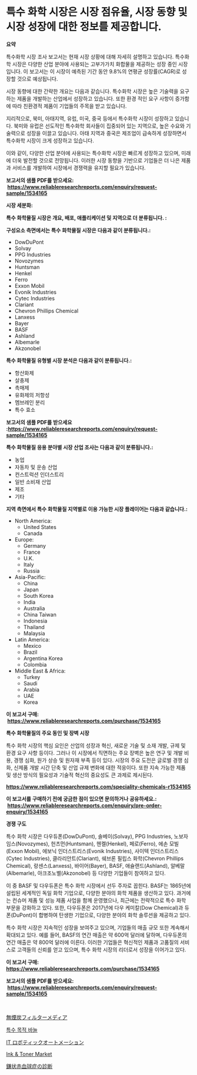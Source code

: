 <p><h1>특수 화학 시장은 시장 점유율, 시장 동향 및 시장 성장에 대한 정보를 제공합니다.</h1></p><p><strong>요약</strong></p>
<p><p>특수화학 시장 조사 보고서는 현재 시장 상황에 대해 자세히 설명하고 있습니다. 특수화학 시장은 다양한 산업 분야에 사용되는 고부가가치 화합물을 제공하는 성장 중인 시장입니다. 이 보고서는 이 시장이 예측된 기간 동안 9.8%의 연평균 성장률(CAGR)로 성장할 것으로 예상됩니다.</p><p>시장 동향에 대한 간략한 개요는 다음과 같습니다. 특수화학 시장은 높은 기술력을 요구하는 제품을 개발하는 산업에서 성장하고 있습니다. 또한 환경 적인 요구 사항이 증가함에 따라 친환경적 제품이 기업들의 주목을 받고 있습니다.</p><p>지리적으로, 북미, 아태지역, 유럽, 미국, 중국 등에서 특수화학 시장이 성장하고 있습니다. 북미와 유럽은 선도적인 특수화학 회사들이 집중되어 있는 지역으로, 높은 수요와 기술력으로 성장을 이끌고 있습니다. 아태 지역과 중국은 제조업이 급속하게 성장하면서 특수화학 시장이 크게 성장하고 있습니다.</p><p>이와 같이, 다양한 산업 분야에 사용되는 특수화학 시장은 빠르게 성장하고 있으며, 미래에 더욱 발전할 것으로 전망됩니다. 이러한 시장 동향을 기반으로 기업들은 더 나은 제품과 서비스를 개발하여 시장에서 경쟁력을 유지할 필요가 있습니다.</p></p>
<p><strong>보고서의 샘플 PDF를 받으세요: &nbsp;<a href="https://www.reliableresearchreports.com/enquiry/request-sample/1534165">https://www.reliableresearchreports.com/enquiry/request-sample/1534165</a></strong></p>
<p><strong>시장 세분화:</strong></p>
<p><strong> 특수 화학물질 시장은 개요, 배포, 애플리케이션 및 지역으로 더 분류됩니다. :</strong></p>
<p><strong>구성요소 측면에서는 특수 화학물질 시장은 다음과 같이 분류됩니다.:</strong></p>
<p><ul><li>DowDuPont</li><li>Solvay</li><li>PPG Industries</li><li>Novozymes</li><li>Huntsman</li><li>Henkel</li><li>Ferro</li><li>Exxon Mobil</li><li>Evonik Industries</li><li>Cytec Industries</li><li>Clariant</li><li>Chevron Phillips Chemical</li><li>Lanxess</li><li>Bayer</li><li>BASF</li><li>Ashland</li><li>Albemarle</li><li>Akzonobel</li></ul></p>
<p><strong> 특수 화학물질 유형별 시장 분석은 다음과 같이 분류됩니다.:</strong></p>
<p><ul><li>항산화제</li><li>살충제</li><li>촉매제</li><li>유화제의 저항성</li><li>멤브레인 분리</li><li>특수 효소</li></ul></p>
<p><strong>보고서의 샘플 PDF를 받으세요 :<a href="https://www.reliableresearchreports.com/enquiry/request-sample/1534165">https://www.reliableresearchreports.com/enquiry/request-sample/1534165</a></strong></p>
<p><strong> 특수 화학물질 응용 분야별 시장 산업 조사는 다음과 같이 분류됩니다.:</strong></p>
<p><ul><li>농업</li><li>자동차 및 운송 산업</li><li>컨스트럭션 인더스트리</li><li>일반 소비재 산업</li><li>제조</li><li>기타</li></ul></p>
<p><strong>지역 측면에서 특수 화학물질 지역별로 이용 가능한 시장 플레이어는 다음과 같습니다.:</strong></p>
<p><ul>
    <li>
        North America:
        <ul>
            <li>United States</li>
            <li>Canada</li>
        </ul>
    </li>
    <li>
        Europe:
        <ul>
            <li>Germany</li>
            <li>France</li>
            <li>U.K.</li>
            <li>Italy</li>
            <li>Russia</li>
        </ul>
    </li>
    <li>
        Asia-Pacific:
        <ul>
            <li>China</li>
            <li>Japan</li>
            <li>South Korea</li>
            <li>India</li>
            <li>Australia</li>
            <li>China Taiwan</li>
            <li>Indonesia</li>
            <li>Thailand</li>
            <li>Malaysia</li>
        </ul>
    </li>
    <li>
        Latin America:
        <ul>
            <li>Mexico</li>
            <li>Brazil</li>
            <li>Argentina Korea</li>
            <li>Colombia</li>
        </ul>
    </li>
    <li>
        Middle East & Africa:
        <ul>
            <li>Turkey</li>
            <li>Saudi</li>
            <li>Arabia</li>
            <li>UAE</li>
            <li>Korea</li>
        </ul>
    </li>
    </ul></p>
<p><strong>이 보고서 구매: &nbsp;<a href="https://www.reliableresearchreports.com/purchase/1534165">https://www.reliableresearchreports.com/purchase/1534165</a></strong></p>
<p><strong>특수 화학물질의 주요 동인 및 장벽 시장</strong></p>
<p><p>특수 화학 시장의 핵심 요인은 산업의 성장과 혁신, 새로운 기술 및 소재 개발, 규제 및 환경 요구 사항 등이다. 그러나 이 시장에서 직면하는 주요 장벽은 높은 연구 및 개발 비용, 경쟁 심화, 원가 상승 및 원자재 부족 등이 있다. 시장의 주요 도전은 글로벌 경쟁 심화, 신제품 개발 시간 단축 및 산업 규제 변화에 대한 적응이다. 또한 지속 가능한 제품 및 생산 방식의 필요성과 기술적 혁신의 중요성도 큰 과제로 제시된다.</p></p>
<p><strong><a href="https://www.reliableresearchreports.com/speciality-chemicals-r1534165">https://www.reliableresearchreports.com/speciality-chemicals-r1534165</a></strong></p>
<p><strong>이 보고서를 구매하기 전에 궁금한 점이 있으면 문의하거나 공유하세요.: &nbsp;<a href="https://www.reliableresearchreports.com/enquiry/pre-order-enquiry/1534165">https://www.reliableresearchreports.com/enquiry/pre-order-enquiry/1534165</a></strong></p>
<p><strong>경쟁 구도</strong></p>
<p><p>특수 화학 시장은 다우듀폰(DowDuPont), 솔베이(Solvay), PPG Industries, 노보자임스(Novozymes), 헌츠먼(Huntsman), 헨켈(Henkel), 페로(Ferro), 에손 모빌(Exxon Mobil), 에보닉 인더스트리스(Evonik Industries), 사이텍 인더스트리스(Cytec Industries), 클라리안트(Clariant), 쉐브론 필립스 화학(Chevron Phillips Chemical), 랑센스(Lanxess), 바이어(Bayer), BASF, 애슐랜드(Ashland), 알베말(Albemarle), 아크조노벨(Akzonobel) 등 다양한 기업들이 참여하고 있다.</p><p>이 중 BASF 및 다우듀폰은 특수 화학 시장에서 선두 주자로 꼽힌다. BASF는 1865년에 설립된 세계적인 독일 화학 기업으로, 다양한 분야의 화학 제품을 생산하고 있다. 과거에는 컨슈머 제품 및 성능 제품 사업을 함께 운영했으나, 최근에는 전략적으로 특수 화학 부문을 강화하고 있다. 또한, 다우듀폰은 2017년에 다우 케미칼(Dow Chemical)과 듀폰(DuPont)이 합병하여 탄생한 기업으로, 다양한 분야의 화학 솔루션을 제공하고 있다.</p><p>특수 화학 시장은 지속적인 성장을 보여주고 있으며, 기업들의 매출 규모 또한 계속해서 확대되고 있다. 예를 들어, BASF의 연간 매출은 약 600억 달러에 달하며, 다우듀폰의 연간 매출은 약 800억 달러에 이른다. 이러한 기업들은 혁신적인 제품과 고품질의 서비스로 고객들의 신뢰를 얻고 있으며, 특수 화학 시장의 리더로서 성장을 이어가고 있다.</p></p>
<p><strong>이 보고서 구매: &nbsp; <a href="https://www.reliableresearchreports.com/purchase/1534165">https://www.reliableresearchreports.com/purchase/1534165</a></strong></p>
<p><strong>보고서의 샘플 PDF를 받으세요: &nbsp;<a href="https://www.reliableresearchreports.com/enquiry/request-sample/1534165">https://www.reliableresearchreports.com/enquiry/request-sample/1534165</a></strong><strong></strong></p>
<p>&nbsp;</p>
<p><p><a href="https://medium.com/@evekerluke2023/%E3%82%A2%E3%83%B3%E3%82%B9%E3%83%A9%E3%82%B5%E3%82%A4%E3%83%88%E3%83%95%E3%82%A3%E3%83%AB%E3%82%BF%E3%83%BC%E3%83%A1%E3%83%87%E3%82%A3%E3%82%A2%E5%B8%82%E5%A0%B4-%E7%AB%B6%E4%BA%89%E5%88%86%E6%9E%90-%E5%B8%82%E5%A0%B4%E5%8B%95%E5%90%91%E3%81%8A%E3%82%88%E3%81%B32031%E5%B9%B4%E3%81%BE%E3%81%A7%E3%81%AE%E4%BA%88%E6%B8%AC-bae5dd8b6c94">無煙炭フィルターメディア</a></p><p><a href="https://github.com/TobyKub4685/Market-Research-Report-List-1/blob/main/732714217936.md">특수 목적 바늘</a></p><p><a href="https://medium.com/@charm854/it%E3%83%AD%E3%83%9C%E3%83%86%E3%82%A3%E3%83%83%E3%82%AF%E8%87%AA%E5%8B%95%E5%8C%96%E5%B8%82%E5%A0%B4%E3%81%AE%E3%82%B7%E3%82%A7%E3%82%A2%E6%8E%A8%E7%A7%BB%E3%81%A8%E5%B8%82%E5%A0%B4%E6%88%90%E9%95%B7%E3%83%88%E3%83%AC%E3%83%B3%E3%83%892024%E5%B9%B4%E3%81%8B%E3%82%892031%E5%B9%B4%E3%81%BE%E3%81%A7-0d2896c3ce06">IT ロボティックオートメーション</a></p><p><a href="https://issuu.com/reportprime-2/docs/ink-toner-market-size-2030.pptx">Ink & Toner Market</a></p><p><a href="https://github.com/nxboeu02965442/Market-Research-Report-List-1/blob/main/245166919406.md">鎌状赤血球症の診断</a></p></p>